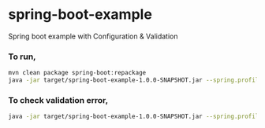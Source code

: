 spring-boot-example
===================

Spring boot example with Configuration & Validation

### To run,

```bash
mvn clean package spring-boot:repackage
java -jar target/spring-boot-example-1.0.0-SNAPSHOT.jar --spring.profiles.active=preprod,qa --version=1.0
```
### To check validation error,

```bash
java -jar target/spring-boot-example-1.0.0-SNAPSHOT.jar --spring.profiles.active=preprod,qa
```

